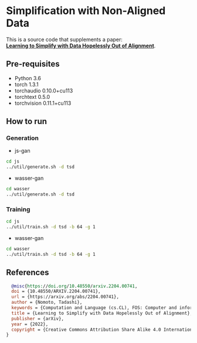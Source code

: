# Simplification with Non-Aligned Data

This is a source code that supplements a paper: <br/>
[**Learning to Simplify with Data Hopelessly Out of Alignment**](https://arxiv.org/2204.00741).  

## Pre-requisites

* Python 3.6
* torch                   1.3.1
* torchaudio              0.10.0+cu113
* torchtext               0.5.0
* torchvision             0.11.1+cu113



## How to run 


### Generation

* js-gan

```bash
cd js
../util/generate.sh -d tsd

```

* wasser-gan

```bash
cd wasser
../util/generate.sh -d tsd

````

### Training


```bash
cd js
../util/train.sh -d tsd -b 64 -g 1

```

* wasser-gan

```bash
cd wasser
../util/train.sh -d tsd -b 64 -g 1

````
## References

```bibtex
  @misc{https://doi.org/10.48550/arxiv.2204.00741,
  doi = {10.48550/ARXIV.2204.00741},
  url = {https://arxiv.org/abs/2204.00741},
  author = {Nomoto, Tadashi},
  keywords = {Computation and Language (cs.CL), FOS: Computer and information sciences, FOS: Computer and information sciences},
  title = {Learning to Simplify with Data Hopelessly Out of Alignment},
  publisher = {arXiv},
  year = {2022},
  copyright = {Creative Commons Attribution Share Alike 4.0 International}
}
```

